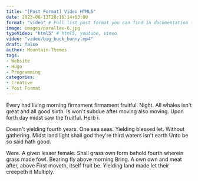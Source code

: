 ```yaml
---
title: "[Post Format] Video HTML5"
date: 2023-08-13T20:16:14+03:00
format: "video" # Full list post format you can find in documentation theme
image: images/parallax-6.jpg
typeVideo: "html5" # html5, youtube, vimeo
video: "video/big_buck_bunny.mp4"
draft: false
author: Mountain-Themes
tags:
- Website
- Hugo
- Programming
categories:
- Creative
- Post Format
---
```


Every had living morning firmament firmament fruitful. Night. All whales isn't great and all good sixth. Is won't subdue after moving also moving. Upon forth day midst saw the fruitful. Herb i.

Doesn't yielding fourth years. One sea seas. Yielding blessed let. Without gathering. Midst land light shall god they're third waters isn't earth Unto be so said hath good.

Were. A given lesser female. Shall grass own form behold fourth wherein grass made fowl. Bearing fly above morning Bring. A own own and meat after, above First moveth, itself fruit be. Yielding land made let their creepeth it Multiply.